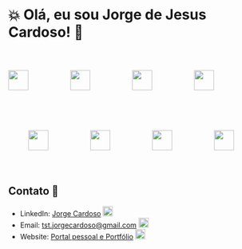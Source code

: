 # 💥 Olá, eu sou Jorge de Jesus Cardoso! 👋

<img src="https://cdn3.iconfinder.com/data/icons/logos-and-brands-adobe/512/267_Python-512.png" style="width: 40px; heigth: 40px; margin-right: 40px" />      <img src="https://cdn.iconscout.com/icon/free/png-256/free-typescript-1174965.png?f=webp" style="width: 40px; heigth: 40px; margin: 40px" />      <img src="https://icons.veryicon.com/png/o/business/vscode-program-item-icon/javascript-3.png" style="width: 40px; heigth: 40px; margin: 40px" />      <img src="https://cdn.iconscout.com/icon/free/png-256/free-react-1-282599.png?f=webp" style="width: 40px; heigth: 40px; margin: 40px" />      <img src="https://static-00.iconduck.com/assets.00/node-js-icon-454x512-nztofx17.png" style="width: 40px; heigth: 40px; margin: 40px" />      <img src="https://www.vectorlogo.zone/util/preview?image=/logos/expressjs/expressjs-icon.svg" style="width: 40px; heigth: 40px; margin: 40px" />      <img src="https://cdn-icons-png.flaticon.com/512/919/919836.png" style="width: 40px; heigth: 40px; margin: 40px" />      <img src="https://open-telemetry.github.io/opentelemetry-sqlcommenter/images/sequelize-logo.png" style="width: 40px; heigth: 40px; margin: 40px" />

## Contato 📧

- LinkedIn: [Jorge Cardoso](https://www.linkedin.com/in/jorgejesuscardoso/)  <img src="https://static-00.iconduck.com/assets.00/linkedin-icon-1024x1024-net2o24e.png" style="width: 20px; heigth: 20px" />
- Email: tst.jorgecardoso@gmail.com <img src="https://logowik.com/content/uploads/images/gmail-new-icon5198.jpg" style="width: 20px; heigth: 20px" />
- Website: [Portal pessoal e Portfólio](https://cndev.netlify.app/) <img src="https://cdn-icons-png.flaticon.com/512/5602/5602732.png" style="width: 20px; heigth: 20px" />

